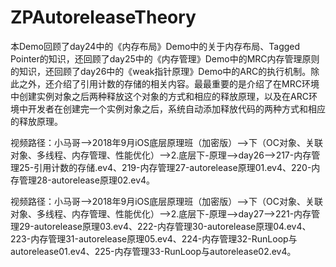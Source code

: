 # ZPAutoreleaseTheory
本Demo回顾了day24中的《内存布局》Demo中的关于内存布局、Tagged Pointer的知识，还回顾了day25中的《内存管理》Demo中的MRC内存管理原则的知识，还回顾了day26中的《weak指针原理》Demo中的ARC的执行机制。除此之外，还介绍了引用计数的存储的相关内容。最最重要的是介绍了在MRC环境中创建实例对象之后两种释放这个对象的方式和相应的释放原理，以及在ARC环境中开发者在创建完一个实例对象之后，系统自动添加释放代码的两种方式和相应的释放原理。

视频路径：小马哥——>2018年9月iOS底层原理班（加密版）——>下（OC对象、关联对象、多线程、内存管理、性能优化）——>2.底层下-原理——>day26——>217-内存管理25-引用计数的存储.ev4、219-内存管理27-autorelease原理01.ev4、220-内存管理28-autorelease原理02.ev4。

视频路径：小马哥——>2018年9月iOS底层原理班（加密版）——>下（OC对象、关联对象、多线程、内存管理、性能优化）——>2.底层下-原理——>day27——>221-内存管理29-autorelease原理03.ev4、222-内存管理30-autorelease原理04.ev4、223-内存管理31-autorelease原理05.ev4、224-内存管理32-RunLoop与autorelease01.ev4、225-内存管理33-RunLoop与autorelease02.ev4。
